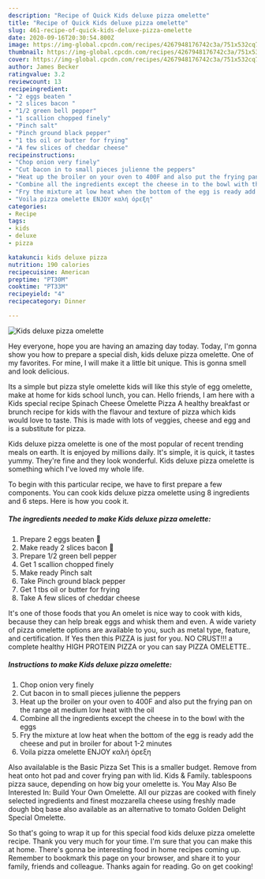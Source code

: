 ```yaml
---
description: "Recipe of Quick Kids deluxe pizza omelette"
title: "Recipe of Quick Kids deluxe pizza omelette"
slug: 461-recipe-of-quick-kids-deluxe-pizza-omelette
date: 2020-09-16T20:30:54.800Z
image: https://img-global.cpcdn.com/recipes/4267948176742c3a/751x532cq70/kids-deluxe-pizza-omelette-recipe-main-photo.jpg
thumbnail: https://img-global.cpcdn.com/recipes/4267948176742c3a/751x532cq70/kids-deluxe-pizza-omelette-recipe-main-photo.jpg
cover: https://img-global.cpcdn.com/recipes/4267948176742c3a/751x532cq70/kids-deluxe-pizza-omelette-recipe-main-photo.jpg
author: James Becker
ratingvalue: 3.2
reviewcount: 13
recipeingredient:
- "2 eggs beaten "
- "2 slices bacon "
- "1/2 green bell pepper"
- "1 scallion chopped finely"
- "Pinch salt"
- "Pinch ground black pepper"
- "1 tbs oil or butter for frying"
- "A few slices of cheddar cheese"
recipeinstructions:
- "Chop onion very finely"
- "Cut bacon in to small pieces julienne the peppers"
- "Heat up the broiler on your oven to 400F and also put the frying pan on the range at medium low heat with the oil"
- "Combine all the ingredients except the cheese in to the bowl with the eggs"
- "Fry the mixture at low heat when the bottom of the egg is ready add the cheese and put in broiler for about 1-2 minutes"
- "Voila pizza omelette ENJOY καλή όρεξη"
categories:
- Recipe
tags:
- kids
- deluxe
- pizza

katakunci: kids deluxe pizza 
nutrition: 190 calories
recipecuisine: American
preptime: "PT30M"
cooktime: "PT33M"
recipeyield: "4"
recipecategory: Dinner

---
```



![Kids deluxe pizza omelette](https://img-global.cpcdn.com/recipes/4267948176742c3a/751x532cq70/kids-deluxe-pizza-omelette-recipe-main-photo.jpg)

Hey everyone, hope you are having an amazing day today. Today, I'm gonna show you how to prepare a special dish, kids deluxe pizza omelette. One of my favorites. For mine, I will make it a little bit unique. This is gonna smell and look delicious.

Its a simple but pizza style omelette kids will like this style of egg omelette, make at home for kids school lunch, you can. Hello friends, I am here with a Kids special recipe Spinach Cheese Omelette Pizza A healthy breakfast or brunch recipe for kids with the flavour and texture of pizza which kids would love to taste. This is made with lots of veggies, cheese and egg and is a substitute for pizza.

Kids deluxe pizza omelette is one of the most popular of recent trending meals on earth. It is enjoyed by millions daily. It's simple, it is quick, it tastes yummy. They're fine and they look wonderful. Kids deluxe pizza omelette is something which I've loved my whole life.


To begin with this particular recipe, we have to first prepare a few components. You can cook kids deluxe pizza omelette using 8 ingredients and 6 steps. Here is how you cook it.

<!--inarticleads1-->

##### The ingredients needed to make Kids deluxe pizza omelette:

1. Prepare 2 eggs beaten 🥚
1. Make ready 2 slices bacon 🥓
1. Prepare 1/2 green bell pepper
1. Get 1 scallion chopped finely
1. Make ready Pinch salt
1. Take Pinch ground black pepper
1. Get 1 tbs oil or butter for frying
1. Take A few slices of cheddar cheese


It&#39;s one of those foods that you An omelet is nice way to cook with kids, because they can help break eggs and whisk them and even. A wide variety of pizza omelette options are available to you, such as metal type, feature, and certification. If Yes then this PIZZA is just for you. NO CRUST!!! a complete healthy HIGH PROTEIN PIZZA or you can say PIZZA OMELETTE.. 

<!--inarticleads2-->

##### Instructions to make Kids deluxe pizza omelette:

1. Chop onion very finely
1. Cut bacon in to small pieces julienne the peppers
1. Heat up the broiler on your oven to 400F and also put the frying pan on the range at medium low heat with the oil
1. Combine all the ingredients except the cheese in to the bowl with the eggs
1. Fry the mixture at low heat when the bottom of the egg is ready add the cheese and put in broiler for about 1-2 minutes
1. Voila pizza omelette ENJOY καλή όρεξη


Also availalable is the Basic Pizza Set This is a smaller budget. Remove from heat onto hot pad and cover frying pan with lid. Kids &amp; Family. tablespoons pizza sauce, depending on how big your omelette is. You May Also Be Interested In: Build Your Own Omelette. All our pizzas are cooked with finely selected ingredients and finest mozzarella cheese using freshly made dough bbq base also available as an alternative to tomato Golden Delight Special Omelette. 

So that's going to wrap it up for this special food kids deluxe pizza omelette recipe. Thank you very much for your time. I'm sure that you can make this at home. There's gonna be interesting food in home recipes coming up. Remember to bookmark this page on your browser, and share it to your family, friends and colleague. Thanks again for reading. Go on get cooking!
